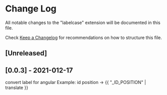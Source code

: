 # Change Log

All notable changes to the "labelcase" extension will be documented in this file.

Check [Keep a Changelog](http://keepachangelog.com/) for recommendations on how to structure this file.

## [Unreleased]

## [0.0.3] - 2021-012-17
convert label for angular 
Example: 
id position -> {{ "_ID_POSITION" | translate }}